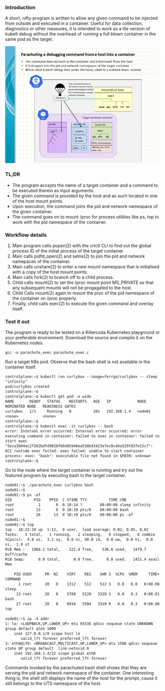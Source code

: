 ### Introduction

A short, nifty program is written to allow any given command to be injected from outside and executed in a container. Useful for data collection, diagnostics or other measures, it is intended to work as a lite version of kubetl debug without the overhead of running a full blown container in the same pod as the target. 

![Parachute_command_into_container](parachute_container_command.png)

### TL;DR

*  The program accepts the name of a target container and a command to be executed therein as input arguments.
*  The given command is provided by the host and as such located in one of the host mount points.
*  Upon execution, the command joins the pid and network namespace of the given container.
*  The command goes on to mount /proc for process utilities like ps, top to work with the pid namespace of the container.

### Workflow details

1. Main program calls popen(2) with the crictl CLI to find out the global process ID of the initial process of the target container.
2. Main calls pidfd_open(2) and setns(2) to join the pid and network namepaces of the container.
3. Main calls unshare(2) to enter a new mount namespace that is initialised with a copy of the host mount points.
4. Main calls fork(2) to branch off to a child process.
5. Child calls mount(2) to set the /proc mount point MS_PRIVATE so that any subsequent mounts will not be progagated to the host. 
6. Child Calls mount(2) again to mount the proc of the pid namespace of the container on /proc properly.
7. Finally, child calls exec(2) to execute the given command and overlay itself.

### Test it out

The program is ready to be tested on a Killercoda Kubernetes playground or your preferable environment.
Download the source and compile it on the Kubernetes nodes.
```
gcc -o parachute_exec parachute_exec.c
```

Run a target K8s pod. Observe that the bash shell is not available in the container itself.
```
controlplane:~$ kubectl run curlybox --image=ferrgo/curlybox -- sleep "infinity"
pod/curlybox created
controlplane:~$ 
controlplane:~$ kubectl get pod -o wide                                         
NAME       READY   STATUS    RESTARTS   AGE   IP            NODE     NOMINATED NODE   READINESS GATES
curlybox   1/1     Running   0          20s   192.168.1.4   node01   <none>           <none>
controlplane:~$ 
controlplane:~$ kubectl exec -it curlybox -- bash
error: Internal error occurred: Internal error occurred: error executing command in container: failed to exec in container: failed to start exec "5eca3b04ac2f262bdfd9826f66485948ea530b43423e7ec8cd4a529fd37e13c7": OCI runtime exec failed: exec failed: unable to start container process: exec: "bash": executable file not found in $PATH: unknown
controlplane:~$
```

Go to the node where the target container is running and try out the featured program by executing bash in the target container.
```
node01:~$ ./parachute_exec curlybox bash
node01:~$ 
node01:~$ ps -ef
UID          PID    PPID  C STIME TTY          TIME CMD
root           1       0  0 18:14 ?        00:00:00 sleep infinity
root          13       0  0 18:19 pts/0    00:00:00 bash
root          26      13  0 18:19 pts/0    00:00:00 ps -ef
node01:~$
node01:~$ top
top - 18:22:19 up  1:12,  0 user,  load average: 0.02, 0.05, 0.02
Tasks:   3 total,   1 running,   2 sleeping,   0 stopped,   0 zombie
%Cpu(s):  4.8 us,  3.2 sy,  0.0 ni, 90.0 id,  0.0 wa,  0.0 hi,  0.0 si,  1.9 st 
MiB Mem :   1968.1 total,    122.4 free,    536.8 used,   1479.7 buff/cache     
MiB Swap:      0.0 total,      0.0 free,      0.0 used.   1431.4 avail Mem 

    PID USER      PR  NI    VIRT    RES    SHR S  %CPU  %MEM     TIME+ COMMAND                                                                
      1 root      20   0    1312    512    512 S   0.0   0.0   0:00.00 sleep                                                                  
     13 root      20   0    5760   5120   3328 S   0.0   0.3   0:00.01 bash                                                                   
     27 root      20   0    8916   5504   3328 R   0.0   0.3   0:00.00 top

node01:~$ ip -4 addr
1: lo: <LOOPBACK,UP,LOWER_UP> mtu 65536 qdisc noqueue state UNKNOWN group default qlen 1000
    inet 127.0.0.1/8 scope host lo
       valid_lft forever preferred_lft forever
3: eth0@if9: <BROADCAST,MULTICAST,UP,LOWER_UP> mtu 1500 qdisc noqueue state UP group default  link-netnsid 0
    inet 192.168.1.4/32 scope global eth0
       valid_lft forever preferred_lft forever
```

Commands invoked by the parachuted bash shell shows that they are serving the pid and network namespace of the container. One interesting thing is, the shell still displays the name of the host for the prompt, cause it still belongs to the UTS namespace of the host.


